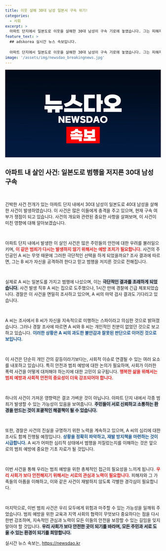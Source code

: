 ```yaml
---
title: 이웃 살해 30대 남성 일본서 구속 위기!
categories:
  - 사회
excerpt: >
  아파트 단지에서 일본도로 이웃을 살해한 30대 남성이 구속 기로에 놓였습니다. 그는 피해자가 자신을 스파이라고 의심했다며 범행을 저지른 것으로 알려졌는데, 경찰의 추가 조사가 주목받고 있습니다.
feature_text: >
  ## adskorea 실시간 뉴스 속보입니다.

  아파트 단지에서 일본도로 이웃을 살해한 30대 남성이 구속 기로에 놓였습니다. 그는 피해자가 자신을 스파이라고 의심했다며 범행을 저지른 것으로 알려졌는데, 경찰의 추가 조사가 주목받고 있습니다.
image: '/assets/img/newsdao_breakingnews.jpg'
---
```


<p><img src="/assets/img/newsdao_breakingnews.jpg" alt="adskorea 속보" /></p>

<h2 data-ke-size="size26">아파트 내 살인 사건: 일본도로 범행을 저지른 30대 남성 구속</h2>

<p data-ke-size="size16">&nbsp;</p>

<p>긴박한 사건 전개가 있는 아파트 단지 내에서 30대 남성이 일본도로 40대 남성을 살해한 사건이 발생하였습니다. 이 사건은 많은 이들에게 충격을 주고 있으며, 현재 구속 여부가 쟁점이 되고 있습니다. 사건의 개요와 관련된 중요한 사항을 살펴보며, 이 사건이 미친 영향에 대해 알아보겠습니다.</p>

<p data-ke-size="size16">&nbsp;</p>

<p>아파트 단지 내에서 발생한 이 살인 사건은 많은 주민들의 안전에 대한 우려를 불러일으키며, <b><span style="color: #ee2323;">이 같은 범죄가 다시는 발생하지 않기 위해서는 예방 조치가 필요합니다.</span></b> 사건의 주인공인 A 씨는 무엇 때문에 그러한 극단적인 선택을 하게 되었을까요? 조사 결과에 따르면, 그는 B 씨가 자신을 공격하려 한다고 믿고 범행을 저지른 것으로 전해집니다.</p>

<p data-ke-size="size16">&nbsp;</p>

<p>실제로 A 씨는 일본도를 가지고 범행에 나섰으며, 이는 <b><span style="background-color: #21538527;">극단적인 결과를 초래하게 되었습니다.</span></b> 사건 발생 직후 A 씨는 집으로 도주했으나, 1시간 만에 경찰에 긴급 체포되었습니다. 경찰은 이 사건을 면밀히 조사하고 있으며, A 씨의 마약 검사 결과도 기다리고 있습니다.</p>

<p data-ke-size="size16">&nbsp;</p>

<p>A 씨는 조사에서 B 씨가 자신을 지속적으로 미행하는 스파이라고 의심한 것으로 밝혀졌습니다. 그러나 경찰 조사에 따르면 A 씨와 B 씨는 개인적인 친분이 없었던 것으로 보고하고 있습니다. <b><span style="color: #1a5490;">이러한 상황은 A 씨의 과도한 불안감과 잘못된 판단으로 이어진 것으로 보입니다.</span></b></p>

<p data-ke-size="size16">&nbsp;</p>

<p>이 사건은 단순히 개인 간의 갈등이라기보다는, 사회적 이슈로 연결될 수 있는 여러 요소를 내포하고 있습니다. 특히 안전과 범죄 예방에 대한 논의가 필요하며, 사회가 이러한 폭력 사건을 어떻게 대처해야 하는지에 대한 고민이 요구됩니다. <b><span style="color: #ee2323;">행복한 삶을 위해서는 범죄 예방과 사회적 안전의 중요성이 더욱 강조되어야 합니다.</span></b></p>

<p data-ke-size="size16">&nbsp;</p>

<p>하나의 사건이 가져온 영향력은 결코 가벼운 것이 아닙니다. 아파트 단지 내에서 각종 범죄가 발생할 수 있는 가능성이 있음을 보여줍니다. <b><span style="background-color: #21538527;">주민들이 서로 신뢰하고 소통하는 환경을 만드는 것이 포괄적인 해결책이 될 수 있습니다.</span></b>  </p>

<p data-ke-size="size16">&nbsp;</p>

<p>또한, 경찰은 사건의 진실을 규명하기 위한 노력을 계속하고 있으며, A 씨의 심리에 대한 조사도 함께 진행될 예정입니다. <b><span style="color: #1a5490;">상황을 정확히 파악하고, 재발 방지책을 마련하는 것이 시급합니다.</span></b> A 씨가 어떠한 심리적 상태에서 범행을 저질렀는지를 이해하는 것은 앞으로의 범죄 예방에 중요한 기초 자료가 될 것입니다.</p>

<p data-ke-size="size16">&nbsp;</p>

<p>이번 사건을 통해 우리는 범죄 예방을 위한 총체적인 접근의 필요성을 느끼게 됩니다. <b><span style="color: #ee2323;">우리 사회가 보다 안전해지기 위해서는 서로의 관심과 노력이 필요합니다.</span></b> 피해자와 그 가족들의 아픔을 이해하고, 이와 같은 사건이 재발하지 않도록 각별한 경각심이 필요합니다.</p>

<p data-ke-size="size16">&nbsp;</p>

<p>마지막으로, 이번 범죄 사건은 우리 모두에게 위험과 마주할 수 있는 가능성을 일깨워 주었습니다. 범죄 예방을 위한 교육과 지역 사회의 협력이 무엇보다 중요하다는 점을 다시 한번 강조하며, 지속적인 관심과 노력이 모든 이들의 안전을 보장할 수 있는 길임을 잊지 말아야 할 것입니다. <b><span style="background-color: #21538527;">우리 사회가 보다 안전한 곳이 되기를 바라며, 모든 주민과 서로 도울 수 있는 환경이 되기를 희망합니다.</span></b></p>
실시간 뉴스 속보는, <a href="https://newsdao.kr" rel="dofollow">https://newsdao.kr</a>


